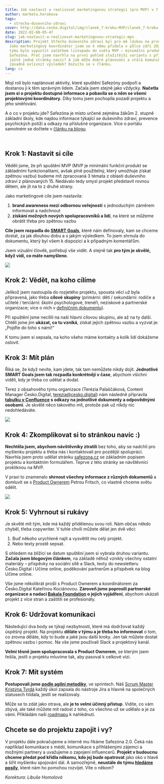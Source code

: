 ```yaml
---
title: Jak nastavit a realizovat marketingovou strategii (pro MVP) v 7 krocích
author: marketa.horakova
tags:
  - strecha-dusevniho-zdravi
cover: http://data.cesko.digital/img/clanek_7-kroku-MVP/clanek_7-kroku-cover.jpg
date: 2022-02-08-05-47
slug: jak-nastavit-a-realizovat-marketingovou-strategii-mpv
description: Projekt Střecha duševního zdraví byl pro mě láskou na první pohled.
  Jako marketingový koordinátor jsem se k němu přidala v půlce září 2021. Cílem
  týmu bylo vypustit začátkem listopadu do světa MVP – minimální produkt – webu
  Safezóna. Proč jsem navrhla na první pohled složitější variantu s přípravou
  ještě jedné stránky navíc? A jak může dobré plánování a stálá komunikace
  zásadně ovlivnit výsledek? Dozvíte se v článku.
lang: cs
---
```

Mojí rolí bylo naplánovat aktivity, které spuštění Safezóny podpoří a dostanou ji k těm správným lidem. Začala jsem stejně jako vždycky. **Načetla jsem si o projektu dostupné informace a pobavila se o něm se všemi projektovými koordinátory.** Díky tomu jsem pochopila pozadí projektu a jeho směřování.



A o co v projektu jde? Safezóna je místo určené zejména žákům 2. stupně základní školy, kde najdou informace týkající se duševního zdraví, prevence psychických potíží a odkazy na příslušné organizace. Více o portálu samotném se dočtete v [článku na blogu](https://blog.cesko.digital/2021/11/safezona-je-na-svete). 

<br>

## Krok 1: Nastavit si cíle

Věděli jsme, že při spuštění MVP (MVP je minimální funkční produkt se základními funkcionalitami, avšak plně použitelný, který umožňuje získat zpětnou vazbu) budeme mít zpracovaná 3 témata z oblasti duševního zdraví z plánovaných 15. Nedávalo tedy smysl projekt představit rovnou dětem, ale jít na to z druhé strany.



Jako marketingové cíle jsem nastavila: 

1. **brand awareness mezi odbornou veřejností** s jednoduchým záměrem informovat a nadchnout
2. **získání možných nových spolupracovníků a lidí**, na které se můžeme obrátit třeba pro zpětnou vazbu



**Cíle jsem rozpadla do [SMART Goals](https://www.youtube.com/watch?v=1-SvuFIQjK8)**, které nám definovaly, kam se chceme dostat, za jak dlouhou dobu a s jakým výsledkem. To jsem shrnula do dokumentu, který byl všem k dispozici a k případným komentářům.



Jsem vizuální člověk, potřebuji vše vidět. A stejně tak **pro tým je skvělé, když vidí, co máte namyšleno**.

![](https://data.cesko.digital/img/clanek_7-kroku-MVP/clanek_7-kroku-1.png)



## Krok 2: Vědět, na koho cílíme

Jelikož jsem nastoupila do rozjetého projektu, spousta věcí už byla připravená, jako třeba **cílové** **skupiny** (primární: děti / sekundární: rodiče a učitelé / terciární: školní psychologové, trenéři, neziskové a partnerské organizace; více o nich v [definičním dokumentu](https://cesko-digital.atlassian.net/wiki/spaces/SDZ/pages/458794532/Defini+n+dokument+Lean+Canvas)). 



Při spuštění jsme necílili na naši hlavní cílovou skupinu, ale až na ty další. Chtěli jsme jim **ukázat, co tu vzniká**, získat jejich zpětnou vazbu a vyzvat je: „Pojďte do toho s námi!“ 

K tomu jsem si sepsala, na koho všeho máme kontakty a kolik lidí dokážeme oslovit.

## Krok 3: Mít plán

Říká se, že když nevíte, kam jdete, tak tam nemůžete nikdy dojít. **Jednotlivé SMART Goals jsem tak rozpadla konkrétněji v čase**, abychom všichni viděli, kdy je třeba co udělat a dodat.



Terez z obsahového týmu organizace (Terézia Palaščáková, Content Manager Česko.Digital, terezia@cesko.digital) nám následně připravila **[tabulku v Confluence](https://cesko-digital.atlassian.net/l/c/XAU80G6a) s odkazy na jednotlivé dokumenty a odpovědnými osobami**. Je skvělé něco takového mít, protože pak už nikdy nic nedohledáváte.

![](https://data.cesko.digital/img/clanek_7-kroku-MVP/clanek_7-kroku-2.png)



## Krok 4: Zkomplikovat si to stránkou navíc :)

**Nechtěla jsem, abychom návštěvníky ztratili** bez toho, aby se nadchli pro myšlenku projektu a třeba nás i kontaktovali pro pozdější spolupráci. Navrhla jsem proto udělat stránku [safezona.cz](http://www.safezona.cz/) se základním popisem projektu a kontaktním formulářem. Teprve z této stránky se návštěvníci prokliknou na MVP.



V praxi to znamenalo **shrnout všechny informace z různých dokumentů** a domluvit se s [Product Ownerem](https://cesko-digital.atlassian.net/l/c/XiEuFEfK) Petrou Fritsch, co vlastně chceme světu sdělit.

![](https://data.cesko.digital/img/clanek_7-kroku-MVP/clanek_7-kroku-3.png)



## Krok 5: Vyhrnout si rukávy

Je skvělé mít tým, kde má každý přidělenou svou roli. Nám občas někdo chyběl, třeba copywriter. V tuhle chvíli můžete dělat jen dvě věci:



1. Buď někoho urychleně najít a vysvětlit mu celý projekt.
2. Nebo texty prostě sepsat.



S ohledem na blížící se datum spuštění jsem si vybrala druhou variantu. **Začala jsem blogovým článkem**, na základě něhož vznikly všechny ostatní materiály – příspěvky na sociální sítě a Slack, texty do newsletteru Česko.Digital i Učíme online, poděkování partnerům a příspěvek na blog Učíme online.



Vše jsme několikrát prošli s Product Ownerem a koordinátorem za Česko.Digital Kateřinou Kociánovou. **Zároveň jsme poprosili partnerské organizace a nadaci [Bakala Foundation](https://www.bakalafoundation.org/) o jejich vyjádření**, abychom ukázali projekt z více stran a zaštítili se profesionály.

## Krok 6: Udržovat komunikaci

Následující dva body se týkají nezbytností, které má dodržovat každý úspěšný projekt. Na projektu **děláte v týmu a je třeba ho informovat** o tom, co zrovna děláte, kdy to bude a jaké jsou další kroky. Jen tak můžete dostat zpětnou vazbu i pomoc. Na vše jsme používali Slack a projektový kanál.



**Velmi těsně jsem spolupracovala s Product Ownerem**, se kterým jsem řešila, jestli o projektu mluvíme tak, aby pasoval k celkové vizi.

## Krok 7: Mít systém

**Postupovali jsme [podle agilní metodiky](https://cesko-digital.atlassian.net/l/c/hQ1dALYY)**, ve sprintech. Náš [Scrum Master](https://cesko-digital.atlassian.net/l/c/pvfupvxA) [Kristýna Tvrdá](https://blog.cesko.digital/2021/11/jak-delat-dobro-agilne) každý úkol zapsala do nástroje Jira a hlavně na společných statusech hlídala, jestli se realizovaly.



Může se to zdát jako otrava, ale **je to velmi účinný přístup**. Vidíte, co vám zbývá, ale také můžete mít radost z toho, co všechno už se udělalo a je za vámi. Přikládám naši [roadmapu](https://cesko-digital.atlassian.net/jira/software/c/projects/SDZ/boards/6/roadmap) k nahlédnutí.

## Chcete se do projektu zapojit i vy?

V projektu dále pokračujeme a interně mu říkáme Safezóna 2.0. Čeká nás například komunikace s médii, komunikace s přihlášenými zájemci a možnými partnery a uvažujeme o zapojení influencerů. **Projekt v budoucnu chceme předat pod křídla někomu, kdo jej bude opatrovat** jako oko v hlavě a šířit myšlenku spojování dál. A samozřejmě, **neustále do týmu [hledáme posily](https://cesko.digital/opportunities)**, které nám ho pomohou rozvíjet. Víte o někom?



*Korektura: Libuše Homolová*
